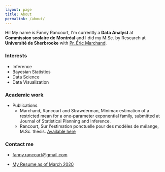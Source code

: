 ```yaml
---
layout: page
title: About
permalink: /about/
---
```


Hi!
My name is Fanny Rancourt, I'm currently a **Data Analyst** at **Commission scolaire de Montréal** and I did my M.Sc. by Research at **Université de Sherbrooke** with [Pr. Éric Marchand](usherbrooke.ca/sciences/personnel/mathematiques/corps-professoral/professeurs/eric-marchand/).

### Interests
* Inference
* Bayesian Statistics
* Data Science
* Data Visualization

### Academic work
* Publications
  * Marchand, Rancourt and Strawderman, Minimax estimation of a restricted mean for a one-parameter exponential family, submitted at Journal of Statistical Planning and Inference.
  * Rancourt, Sur l'estimation ponctuelle pour des modèles de mélange, M.Sc. thesis. [Available here](savoirs.usherbrooke.ca/handle/11143/16157)


### Contact me

* [fanny.rancourt@gmail.com](mailto:fanny.rancourt@gmail.com)

* [My Resume as of March 2020](/images/resume.pdf)
